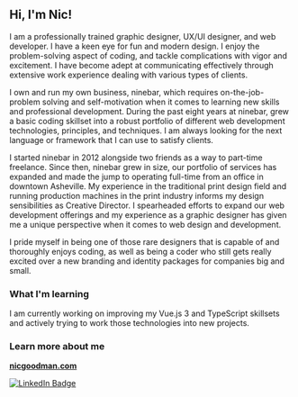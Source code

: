 ## Hi, I'm Nic!

I am a professionally trained graphic designer, UX/UI designer, and web developer. I have a keen eye for fun and modern design. I enjoy the problem-solving aspect of coding, and tackle complications with vigor and excitement. I have become adept at communicating effectively through extensive work experience dealing with various types of clients.

I own and run my own business, ninebar, which requires on-the-job-problem solving and self-motivation when it comes to learning new skills and professional development. During the past eight years at ninebar, grew a basic coding skillset into a robust portfolio of different web development technologies, principles, and techniques. I am always looking for the next language or framework that I can use to satisfy clients.

I started ninebar in 2012 alongside two friends as a way to part-time freelance. Since then, ninebar grew in size, our portfolio of services has expanded and made the jump to operating full-time from an office in downtown Asheville. My experience in the traditional print design field and running production machines in the print industry informs my design sensibilities as Creative Director. I spearheaded efforts to expand our web development offerings and my experience as a graphic designer has given me a unique perspective when it comes to web design and development.

I pride myself in being one of those rare designers that is capable of and thoroughly enjoys coding, as well as being a coder who still gets really excited over a new branding and identity packages for companies big and small. 

### What I'm learning
I am currently working on improving my Vue.js 3 and TypeScript skillsets and actively trying to work those technologies into new projects.

### Learn more about me
**[nicgoodman.com](https://nicgoodman.com)**

[![LinkedIn Badge](https://img.shields.io/badge/LinkedIn-0077B5?style=for-the-badge&logo=linkedin&logoColor=white)](https://www.linkedin.com/in/nic-goodman/)

